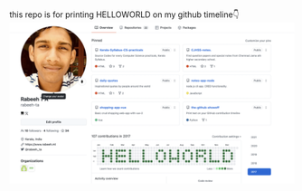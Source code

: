 this repo is for printing HELLOWORLD on my github timeline👇
![](https://github.com/rabeeh-ta/timeline-print-helloworld/blob/master/screenshot-mygithub-timeline.png)
